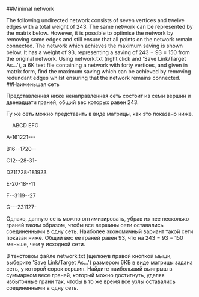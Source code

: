 ##Minimal network

The following undirected network consists of seven vertices and twelve edges with a total weight of 243.
The same network can be represented by the matrix below.
However, it is possible to optimise the network by removing some edges and still ensure that all points on the network remain connected. The network which achieves the maximum saving is shown below. It has a weight of 93, representing a saving of 243 − 93 = 150 from the original network.
Using network.txt (right click and 'Save Link/Target As...'), a 6K text file containing a network with forty vertices, and given in matrix form, find the maximum saving which can be achieved by removing redundant edges whilst ensuring that the network remains connected.
##Наименьшая сеть

Представленная ниже ненаправленная сеть состоит из семи вершин и двенадцати граней, общий вес которых равен 243.



Ту же сеть можно представить в виде матрицы, как это показано ниже.


    ABCD
EFG


A-161221---


B16--1720--


C12--28-31-


D211728-181923


E-20-18--11


F--3119--27


G---231127-


Однако, данную сеть можно оптимизировать, убрав из нее несколько граней таким образом, чтобы все вершины сети оставались соединенными в одну сеть. Наиболее экономичный вариант такой сети показан ниже. Общий вес ее граней равен 93, что на 243 − 93 = 150 меньше, чем у исходной сети.



В текстовом файле network.txt (щелкнув правой кнопкой мыши, выберите 'Save Link/Target As...') размером 6KБ в виде матрицы задана сеть, у которой сорок вершин. Найдите наибольший выигрыш в суммарном весе граней, который можно достигнуть, удаляя избыточные грани так, чтобы в то же время все узлы оставались соединенными в одну сеть.
